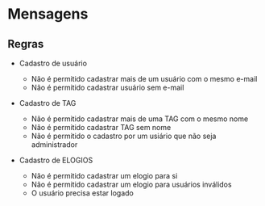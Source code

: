 # Mensagens

## Regras
 
 - Cadastro de usuário
    - Não é permitido cadastrar mais de um usuário com o mesmo e-mail
    - Não é permitido cadastrar usuário sem e-mail


- Cadastro de TAG
    - Não é permitido cadastrar mais de uma TAG com o mesmo nome
    - Não é permitido cadastrar TAG sem nome
    - Não é permitido o cadastro por um usiário que não seja administrador


- Cadastro de ELOGIOS
    - Não é permitido cadastrar um elogio para si
    - Não é permitido cadastrar um elogio para usuários inválidos
    - O usuário precisa estar logado
